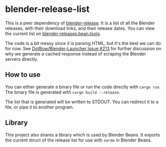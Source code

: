 # blender-release-list

This is a peer dependency of [blender-release](https://github.com/Bean-Tools/blender-beans/). It is a list of all the Blender releases, with their download links, and their release dates. You can view the current list on [blender-releases.bean.tools](https://blender-releases.bean.tools/releases.json).

The code is a bit messy since it is parsing HTML, but it's the best we can do for now. See [DotBow/Blender-Launcher Issue #213](https://github.com/DotBow/Blender-Launcher/issues/213) for further discussion on why we generate a cached response instead of scraping the Blender servers directly.

## How to use

You can either generate a binary file or run the code directly with `cargo run`. The binary file is generated with `cargo build --release`.

The list that is generated will be written to STDOUT. You can redirect it to a file, or pipe it to another program.

## Library

This project also shares a library which is used by Blender Beans. It exports the current struct of the release list for use with `serde` in Blender Beans.